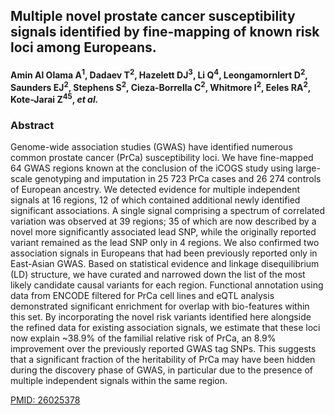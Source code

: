 ## Multiple novel prostate cancer susceptibility signals identified by fine-mapping of known risk loci among Europeans.

#### Amin Al Olama A<sup>1</sup>, Dadaev T<sup>2</sup>, Hazelett DJ<sup>3</sup>, Li Q<sup>4</sup>, Leongamornlert D<sup>2</sup>, Saunders EJ<sup>2</sup>, Stephens S<sup>2</sup>, Cieza-Borrella C<sup>2</sup>, Whitmore I<sup>2</sup>, Eeles RA<sup>2</sup>, Kote-Jarai Z<sup>45</sup>, *et al.*


### **Abstract**

Genome-wide association studies (GWAS) have identified numerous common prostate cancer (PrCa) susceptibility loci. We have fine-mapped 64 GWAS regions known at the conclusion of the iCOGS study using large-scale genotyping and imputation in 25 723 PrCa cases and 26 274 controls of European ancestry. We detected evidence for multiple independent signals at 16 regions, 12 of which contained additional newly identified significant associations. A single signal comprising a spectrum of correlated variation was observed at 39 regions; 35 of which are now described by a novel more significantly associated lead SNP, while the originally reported variant remained as the lead SNP only in 4 regions. We also confirmed two association signals in Europeans that had been previously reported only in East-Asian GWAS. Based on statistical evidence and linkage disequilibrium (LD) structure, we have curated and narrowed down the list of the most likely candidate causal variants for each region. Functional annotation using data from ENCODE filtered for PrCa cell lines and eQTL analysis demonstrated significant enrichment for overlap with bio-features within this set. By incorporating the novel risk variants identified here alongside the refined data for existing association signals, we estimate that these loci now explain ~38.9% of the familial relative risk of PrCa, an 8.9% improvement over the previously reported GWAS tag SNPs. This suggests that a significant fraction of the heritability of PrCa may have been hidden during the discovery phase of GWAS, in particular due to the presence of multiple independent signals within the same region.

[PMID: 26025378](http://www.ncbi.nlm.nih.gov/pubmed/26025378)